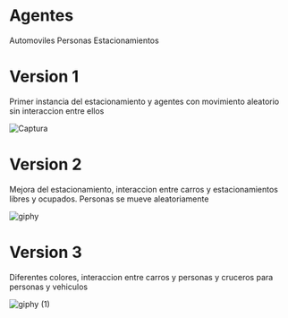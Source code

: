 # Agentes
Automoviles
Personas
Estacionamientos


# Version 1

Primer instancia del estacionamiento y agentes con movimiento aleatorio sin interaccion entre ellos

![Captura](https://user-images.githubusercontent.com/58484877/143367452-5a121290-cba9-45d9-8c0b-e117ae18b8cf.PNG)


# Version 2

Mejora del estacionamiento, interaccion entre carros y estacionamientos libres y ocupados. Personas se mueve aleatoriamente

![giphy](https://user-images.githubusercontent.com/58484877/143367113-faea2cca-381a-49ee-a966-ca1238b9cd4e.gif)


# Version 3

Diferentes colores, interaccion entre carros y personas y cruceros para personas y vehiculos

![giphy (1)](https://user-images.githubusercontent.com/58484877/143534411-8d642e2c-016d-461f-a6d0-ddd83cbad61f.gif)
